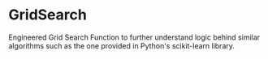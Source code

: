 # GridSearch
Engineered Grid Search Function to further understand logic behind similar algorithms such as the one provided in Python's scikit-learn library.

